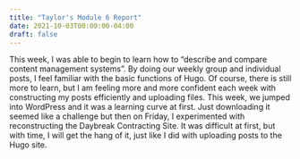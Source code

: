 ```yaml
---
title: "Taylor's Module 6 Report"
date: 2021-10-03T00:00:00-04:00
draft: false
---
```


This week, I was able to begin to learn how to “describe and compare content management systems”. By doing our weekly group and individual posts, I feel familiar with the basic functions of Hugo. Of course, there is still more to learn, but I am feeling more and more confident each week with constructing my posts efficiently and uploading files. This week, we jumped into WordPress and it was a learning curve at first. Just downloading it seemed like a challenge but then on Friday, I experimented with reconstructing the Daybreak Contracting Site. It was difficult at first, but with time, I will get the hang of it, just like I did with uploading posts to the Hugo site.
